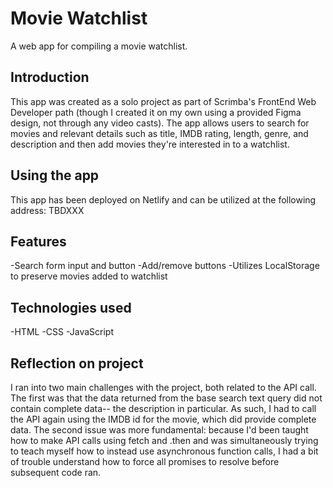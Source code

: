 # Movie Watchlist

A web app for compiling a movie watchlist.

## Introduction

This app was created as a solo project as part of Scrimba's FrontEnd Web Developer path (though I created it on my own using a provided Figma design, not through any video casts). 
The app allows users to search for movies and relevant details such as title, IMDB rating, length, genre, and description and then add movies they're interested in to a watchlist.

## Using the app

This app has been deployed on Netlify and can be utilized at the following address: TBDXXX

## Features

-Search form input and button
-Add/remove buttons
-Utilizes LocalStorage to preserve movies added to watchlist

## Technologies used

-HTML
-CSS
-JavaScript

## Reflection on project

I ran into two main challenges with the project, both related to the API call. The first was that the data returned from the base search text query did not contain complete data--
the description in particular. As such, I had to call the API again using the IMDB id for the movie, which did provide complete data. The second issue was more fundamental:
because I'd been taught how to make API calls using fetch and .then and was simultaneously trying to teach myself how to instead use asynchronous function calls, I had a bit of trouble
understand how to force all promises to resolve before subsequent code ran.
